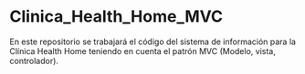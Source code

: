 # Clinica_Health_Home_MVC
En este repositorio se trabajará el código del sistema de información para la Clínica Health Home teniendo en cuenta el patrón MVC (Modelo, vista, controlador).
